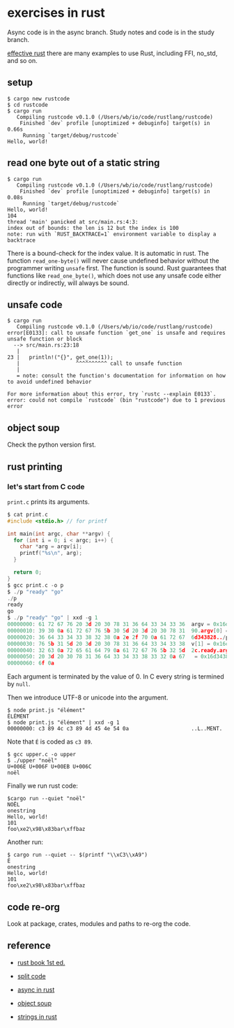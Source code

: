 # exercises in rust

Async code is in the async branch. 
Study notes and code is in the study branch.

[effective rust](https://effective-rust.com/ffi.html)
there are many examples to use Rust, including FFI, no_std, and so on.

## setup

```
$ cargo new rustcode
$ cd rustcode
$ cargo run
   Compiling rustcode v0.1.0 (/Users/wb/io/code/rustlang/rustcode)
    Finished `dev` profile [unoptimized + debuginfo] target(s) in 0.66s
     Running `target/debug/rustcode`
Hello, world!
```

## read one byte out of a static string

```
$ cargo run
   Compiling rustcode v0.1.0 (/Users/wb/io/code/rustlang/rustcode)
    Finished `dev` profile [unoptimized + debuginfo] target(s) in 0.08s
     Running `target/debug/rustcode`
Hello, world!
104
thread 'main' panicked at src/main.rs:4:3:
index out of bounds: the len is 12 but the index is 100
note: run with `RUST_BACKTRACE=1` environment variable to display a backtrace
```

There is a bound-check for the index value. It is automatic in rust. The function ```read_one-byte()``` will never cause undefined behavior without the programmer writing ```unsafe``` first. The function is sound. Rust guarantees that functions like ```read_one_byte()```, which does not use any unsafe code either directly or indirectly, will always be sound.

## unsafe code

```
$ cargo run
   Compiling rustcode v0.1.0 (/Users/wb/io/code/rustlang/rustcode)
error[E0133]: call to unsafe function `get_one` is unsafe and requires unsafe function or block
  --> src/main.rs:23:18
   |
23 |   println!("{}", get_one(1));
   |                  ^^^^^^^^^^ call to unsafe function
   |
   = note: consult the function's documentation for information on how to avoid undefined behavior

For more information about this error, try `rustc --explain E0133`.
error: could not compile `rustcode` (bin "rustcode") due to 1 previous error
```

## object soup

Check the python version first.

## rust printing

### let's start from C code

```print.c``` prints its arguments.

```c
$ cat print.c 
#include <stdio.h> // for printf

int main(int argc, char **argv) {
  for (int i = 0; i < argc; i++) {
    char *arg = argv[i];
    printf("%s\n", arg);
  }

  return 0;
}
$ gcc print.c -o p
$ ./p "ready" "go"
./p
ready
go
$ ./p "ready" "go" | xxd -g 1
00000000: 61 72 67 76 20 3d 20 30 78 31 36 64 33 34 33 36  argv = 0x16d3436
00000010: 39 30 0a 61 72 67 76 5b 30 5d 20 3d 20 30 78 31  90.argv[0] = 0x1
00000020: 36 64 33 34 33 38 32 38 0a 2e 2f 70 0a 61 72 67  6d343828../p.arg
00000030: 76 5b 31 5d 20 3d 20 30 78 31 36 64 33 34 33 38  v[1] = 0x16d3438
00000040: 32 63 0a 72 65 61 64 79 0a 61 72 67 76 5b 32 5d  2c.ready.argv[2]
00000050: 20 3d 20 30 78 31 36 64 33 34 33 38 33 32 0a 67   = 0x16d343832.g
00000060: 6f 0a 
```

Each argument is terminated by the value of 0. In C every string is termined by ```null```.

Then we introduce UTF-8 or unicode into the argument.

```
$ node print.js "élément"
ÉLÉMENT
$ node print.js "élément" | xxd -g 1
00000000: c3 89 4c c3 89 4d 45 4e 54 0a                    ..L..MENT.
```

Note that ```É``` is coded as ```c3 89```.

```
$ gcc upper.c -o upper
$ ./upper "noël"
U+006E U+006F U+00EB U+006C 
noël
```

Finally we run rust code:

```
$cargo run --quiet "noël"
NOËL
onestring
Hello, world!
101
foo\xe2\x98\x83bar\xffbaz
```

Another run:

```
$ cargo run --quiet -- $(printf "\\xC3\\xA9")
É
onestring
Hello, world!
101
foo\xe2\x98\x83bar\xffbaz
```

## code re-org

Look at package, crates, modules and paths to re-org the code.

## reference

* [rust book 1st ed.](https://web.mit.edu/rust-lang_v1.25/arch/amd64_ubuntu1404/share/doc/rust/html/book/first-edition/README.html)

* [split code](https://github.com/robertorojasr/rust-split-example)

* [async in rust](https://jacko.io/async_futures.html)

* [object soup](https://jacko.io/object_soup.html)

* [strings in rust](https://fasterthanli.me/articles/working-with-strings-in-rust)
